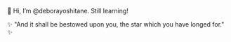 👋 Hi, I’m @deborayoshitane.
Still learning!

✨ "And it shall be bestowed upon you, the star which you have longed for." ✨